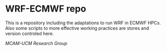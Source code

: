 # WRF-ECMWF repo 
This is a repository including the adaptations to run WRF in ECMWF HPCs.
Also some scripts to more effective working practices are stores and version controled here.

*MCAM-UCM Research Group*
